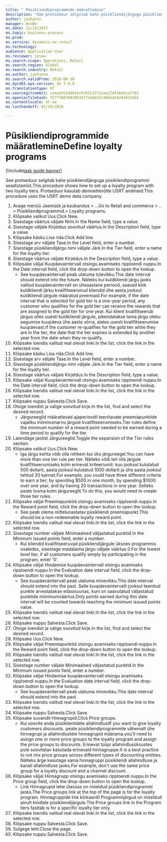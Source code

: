 ```yaml
--- 
title: " Püsikliendiprogrammide määratlemine"
description: "See protseduur selgitab kahe püsikliendijärguga püsikliendiprogrammi seadistamist."
author: jashanno
manager: AnnBe
ms.date: 11/14/2017
ms.topic: business-process
ms.prod: 
ms.service: dynamics-ax-retail
ms.technology: 
audience: Application User
ms.reviewer: josaw
ms.search.scope: Operations, Retail
ms.search.region: Global
ms.search.industry: Retail
ms.author: jashanno
ms.search.validFrom: 2016-06-30
ms.dyn365.ops.version: AX 7.0.0
ms.translationtype: HT
ms.sourcegitcommit: ceea24519d641c676521771cee274feb64ca7783
ms.openlocfilehash: f57778078430932f73a6b55c9602d28a938234b1
ms.contentlocale: et-ee
ms.lasthandoff: 01/19/2018

---
```

# <a name="define-loyalty-programs"></a><span data-ttu-id="ec7d0-103"> Püsikliendiprogrammide määratlemine</span><span class="sxs-lookup"><span data-stu-id="ec7d0-103">Define loyalty programs</span></span>

[!include[task guide banner](../includes/task-guide-banner.md)]

<span data-ttu-id="ec7d0-104">See protseduur selgitab kahe püsikliendijärguga püsikliendiprogrammi seadistamist.</span><span class="sxs-lookup"><span data-stu-id="ec7d0-104">This procedure shows how to set up a loyalty program with two loyalty tiers.</span></span> <span data-ttu-id="ec7d0-105">Protseduur kasutab demoettevõtte USRT andmeid.</span><span class="sxs-lookup"><span data-stu-id="ec7d0-105">This procedure uses the USRT demo data company.</span></span>

1. <span data-ttu-id="ec7d0-106">Avage menüü Jaemüük ja kaubandus > ...</span><span class="sxs-lookup"><span data-stu-id="ec7d0-106">Go to Retail and commerce > ..</span></span> <span data-ttu-id="ec7d0-107">> Püsikliendiprogrammid.</span><span class="sxs-lookup"><span data-stu-id="ec7d0-107">> Loyalty programs.</span></span>
2. <span data-ttu-id="ec7d0-108">Klõpsake valikut Uus.</span><span class="sxs-lookup"><span data-stu-id="ec7d0-108">Click New.</span></span>
3. <span data-ttu-id="ec7d0-109">Sisestage väärtus väljale Nimi.</span><span class="sxs-lookup"><span data-stu-id="ec7d0-109">In the Name field, type a value.</span></span>
4. <span data-ttu-id="ec7d0-110">Sisestage väljale Kirjeldus soovitud väärtus.</span><span class="sxs-lookup"><span data-stu-id="ec7d0-110">In the Description field, type a value.</span></span>
5. <span data-ttu-id="ec7d0-111">Klõpsake käsku Lisa rida.</span><span class="sxs-lookup"><span data-stu-id="ec7d0-111">Click Add line.</span></span>
6. <span data-ttu-id="ec7d0-112">Sisestage arv väljale Tase.</span><span class="sxs-lookup"><span data-stu-id="ec7d0-112">In the Level field, enter a number.</span></span>
7. <span data-ttu-id="ec7d0-113">Sisestage püsikliendijärgu nimi väljale Järk.</span><span class="sxs-lookup"><span data-stu-id="ec7d0-113">In the Tier field, enter a name for the loyalty tier.</span></span>
8. <span data-ttu-id="ec7d0-114">Sisestage väärtus väljale Kirjeldus.</span><span class="sxs-lookup"><span data-stu-id="ec7d0-114">In the Description field, type a value.</span></span>
9. <span data-ttu-id="ec7d0-115">Klõpsake väljal Kuupäevaintervall otsingu avamiseks ripploendi nuppu.</span><span class="sxs-lookup"><span data-stu-id="ec7d0-115">In the Date interval field, click the drop-down button to open the lookup.</span></span>
    * <span data-ttu-id="ec7d0-116">See kuupäevaintervall peab ulatuma tulevikku.</span><span class="sxs-lookup"><span data-stu-id="ec7d0-116">This date interval should extend into the future.</span></span> <span data-ttu-id="ec7d0-117">Näiteks kui kuldkliendi järgu jaoks valitud kuupäevaintervall on üheaastane periood, saavad kõik kuldkliendi järku kvalifitseerunud kliendid ühe aasta jooksul kuldkliendi järgule määratud preemiaid.</span><span class="sxs-lookup"><span data-stu-id="ec7d0-117">For example, if the date interval that is selected for gold tier is a one-year period, any customer who qualifies for the gold tier can receive the rewards that are assigned to the gold tier for one year.</span></span> <span data-ttu-id="ec7d0-118">Kui klient kvalifitseerub järgus olles uuesti kuldkliendi järgule, pikendatakse tema järgu oleku aegumise kuupäeva ühe aasta võrra, alates uuesti kvalifitseerumise kuupäevast.</span><span class="sxs-lookup"><span data-stu-id="ec7d0-118">If the customer re-qualifies for the gold tier while they are in the tier, the date that the tier expires is extended by another year from the date when they re-qualify.</span></span>  
10. <span data-ttu-id="ec7d0-119">Klõpsake loendis valitud real olevat linki.</span><span class="sxs-lookup"><span data-stu-id="ec7d0-119">In the list, click the link in the selected row.</span></span>
11. <span data-ttu-id="ec7d0-120">Klõpsake käsku Lisa rida.</span><span class="sxs-lookup"><span data-stu-id="ec7d0-120">Click Add line.</span></span>
12. <span data-ttu-id="ec7d0-121">Sisestage arv väljale Tase.</span><span class="sxs-lookup"><span data-stu-id="ec7d0-121">In the Level field, enter a number.</span></span>
13. <span data-ttu-id="ec7d0-122">Sisestage püsikliendijärgu nimi väljale Järk.</span><span class="sxs-lookup"><span data-stu-id="ec7d0-122">In the Tier field, enter a name for the loyalty tier.</span></span>
14. <span data-ttu-id="ec7d0-123">Sisestage väärtus väljale Kirjeldus.</span><span class="sxs-lookup"><span data-stu-id="ec7d0-123">In the Description field, type a value.</span></span>
15. <span data-ttu-id="ec7d0-124">Klõpsake väljal Kuupäevaintervall otsingu avamiseks ripploendi nuppu.</span><span class="sxs-lookup"><span data-stu-id="ec7d0-124">In the Date interval field, click the drop-down button to open the lookup.</span></span>
16. <span data-ttu-id="ec7d0-125">Klõpsake loendis valitud real olevat linki.</span><span class="sxs-lookup"><span data-stu-id="ec7d0-125">In the list, click the link in the selected row.</span></span>
17. <span data-ttu-id="ec7d0-126">Klõpsake nuppu Salvesta.</span><span class="sxs-lookup"><span data-stu-id="ec7d0-126">Click Save.</span></span>
18. <span data-ttu-id="ec7d0-127">Otsige loendist ja valige soovitud kirje.</span><span class="sxs-lookup"><span data-stu-id="ec7d0-127">In the list, find and select the desired record.</span></span>
    * <span data-ttu-id="ec7d0-128">Järgureeglid määratlevad ajaperioodil teenitavate preemiapunktide vajaliku miinimumarvu järgule kvalifitseerumiseks.</span><span class="sxs-lookup"><span data-stu-id="ec7d0-128">Tier rules define the minimum number of a reward point needed to be earned during a time period to qualify for the tier.</span></span>  
19. <span data-ttu-id="ec7d0-129">Laiendage jaotist Järgureeglid.</span><span class="sxs-lookup"><span data-stu-id="ec7d0-129">Toggle the expansion of the Tier rules section.</span></span>
20. <span data-ttu-id="ec7d0-130">Klõpsake valikut Uus.</span><span class="sxs-lookup"><span data-stu-id="ec7d0-130">Click New.</span></span>
    * <span data-ttu-id="ec7d0-131">Iga järgu kohta võib olla rohkem kui üks järgureegel.</span><span class="sxs-lookup"><span data-stu-id="ec7d0-131">You can have more than one tier rule per tier.</span></span> <span data-ttu-id="ec7d0-132">Näiteks võib teil olla järgule kvalifitseerumiseks kolm erinevat kriteeriumit: kuu jooksul kulutatud 500 dollarit, aasta jooksul kulutatud 1000 dollarit ja ühe aasta jooksul tehtud 20 kannet.</span><span class="sxs-lookup"><span data-stu-id="ec7d0-132">For example, you could have three different criteria to earn a tier; by spending $500 in one month, by spending $1000 over one year, and by having 20 transactions in one year.</span></span> <span data-ttu-id="ec7d0-133">Selleks peate looma kolm järgureeglit.</span><span class="sxs-lookup"><span data-stu-id="ec7d0-133">To do this, you would need to create three tier rules.</span></span>  
21. <span data-ttu-id="ec7d0-134">Klõpsake väljal Preemiapunktid otsingu avamiseks ripploendi nuppu.</span><span class="sxs-lookup"><span data-stu-id="ec7d0-134">In the Reward point field, click the drop-down button to open the lookup.</span></span>
    * <span data-ttu-id="ec7d0-135">See peab olema mittelunastatav püsikliendi preemiapunkt.</span><span class="sxs-lookup"><span data-stu-id="ec7d0-135">This should be a non-redeemable loyalty reward point.</span></span>  
22. <span data-ttu-id="ec7d0-136">Klõpsake loendis valitud real olevat linki.</span><span class="sxs-lookup"><span data-stu-id="ec7d0-136">In the list, click the link in the selected row.</span></span>
23. <span data-ttu-id="ec7d0-137">Sisestage number väljale Minimaalsed väljastatud punktid.</span><span class="sxs-lookup"><span data-stu-id="ec7d0-137">In the Minimum issued points field, enter a number.</span></span>
    * <span data-ttu-id="ec7d0-138">Kui kliendid kvalifitseeruvad püsikliendijärgule üksnes programmis osaledes, sisestage madalaima järgu väljale väärtus 0.</span><span class="sxs-lookup"><span data-stu-id="ec7d0-138">For the lowest level tier, if all customers qualify simply by participating in the program, enter '0'.</span></span>  
24. <span data-ttu-id="ec7d0-139">Klõpsake väljal Hindamise kuupäevaintervall otsingu avamiseks ripploendi nuppu.</span><span class="sxs-lookup"><span data-stu-id="ec7d0-139">In the Evaluation date interval field, click the drop-down button to open the lookup.</span></span>
    * <span data-ttu-id="ec7d0-140">See kuupäevaintervall peab ulatuma minevikku.</span><span class="sxs-lookup"><span data-stu-id="ec7d0-140">This date interval should extend into the past.</span></span> <span data-ttu-id="ec7d0-141">Selle kuupäevaintervalli jooksul teenitud punkte arvestatakse edasisuunas, kuni on saavutatud väljastatud punktide miinimumväärtus.</span><span class="sxs-lookup"><span data-stu-id="ec7d0-141">Only points earned during this date interval will be counted towards reaching the minimum issued points value.</span></span>  
25. <span data-ttu-id="ec7d0-142">Klõpsake loendis valitud real olevat linki.</span><span class="sxs-lookup"><span data-stu-id="ec7d0-142">In the list, click the link in the selected row.</span></span>
26. <span data-ttu-id="ec7d0-143">Klõpsake nuppu Salvesta.</span><span class="sxs-lookup"><span data-stu-id="ec7d0-143">Click Save.</span></span>
27. <span data-ttu-id="ec7d0-144">Otsige loendist ja valige soovitud kirje.</span><span class="sxs-lookup"><span data-stu-id="ec7d0-144">In the list, find and select the desired record.</span></span>
28. <span data-ttu-id="ec7d0-145">Klõpsake Uus.</span><span class="sxs-lookup"><span data-stu-id="ec7d0-145">Click New.</span></span>
29. <span data-ttu-id="ec7d0-146">Klõpsake väljal Preemiapunktid otsingu avamiseks ripploendi nuppu.</span><span class="sxs-lookup"><span data-stu-id="ec7d0-146">In the Reward point field, click the drop-down button to open the lookup.</span></span>
30. <span data-ttu-id="ec7d0-147">Klõpsake loendis valitud real olevat linki.</span><span class="sxs-lookup"><span data-stu-id="ec7d0-147">In the list, click the link in the selected row.</span></span>
31. <span data-ttu-id="ec7d0-148">Sisestage number väljale Minimaalsed väljastatud punktid.</span><span class="sxs-lookup"><span data-stu-id="ec7d0-148">In the Minimum issued points field, enter a number.</span></span>
32. <span data-ttu-id="ec7d0-149">Klõpsake väljal Hindamise kuupäevaintervall otsingu avamiseks ripploendi nuppu.</span><span class="sxs-lookup"><span data-stu-id="ec7d0-149">In the Evaluation date interval field, click the drop-down button to open the lookup.</span></span>
    * <span data-ttu-id="ec7d0-150">See kuupäevaintervall peab ulatuma minevikku.</span><span class="sxs-lookup"><span data-stu-id="ec7d0-150">This date interval should extend into the past.</span></span>  
33. <span data-ttu-id="ec7d0-151">Klõpsake loendis valitud real olevat linki.</span><span class="sxs-lookup"><span data-stu-id="ec7d0-151">In the list, click the link in the selected row.</span></span>
34. <span data-ttu-id="ec7d0-152">Klõpsake nuppu Salvesta.</span><span class="sxs-lookup"><span data-stu-id="ec7d0-152">Click Save.</span></span>
35. <span data-ttu-id="ec7d0-153">Klõpsake suvandit Hinnagrupid.</span><span class="sxs-lookup"><span data-stu-id="ec7d0-153">Click Price groups.</span></span>
    * <span data-ttu-id="ec7d0-154">Kui soovite anda püsiklientidele allahindlusi</span><span class="sxs-lookup"><span data-stu-id="ec7d0-154">If you want to give loyalty customers discounts.</span></span> <span data-ttu-id="ec7d0-155">peate püsikliendiprogrammile vähemalt ühe hinnagrupi ja allahindlustele hinnagrupid määrama.</span><span class="sxs-lookup"><span data-stu-id="ec7d0-155">you'll need to assign one or more price groups to the loyalty program and assign the price groups to discounts.</span></span> <span data-ttu-id="ec7d0-156">Erinevat tüüpi allahindlusüksustes pole soovitatav kasutada erinevaid hinnagruppe.</span><span class="sxs-lookup"><span data-stu-id="ec7d0-156">It is a best practice to not mix price groups across different types of discounting entities.</span></span>  <span data-ttu-id="ec7d0-157">Näiteks ärge kasutage sama hinnagruppi püsikliendi allahindluse ja kanali allahindluse jaoks.</span><span class="sxs-lookup"><span data-stu-id="ec7d0-157">For example, don't use the same price group for a loyalty discount and a channel discount.</span></span>  
36. <span data-ttu-id="ec7d0-158">Klõpsake väljal Hinnagrupp otsingu avamiseks ripploendi nuppu.</span><span class="sxs-lookup"><span data-stu-id="ec7d0-158">In the Price group field, click the drop-down button to open the lookup.</span></span>
    * <span data-ttu-id="ec7d0-159">Link Hinnagrupid lehe ülaosas on mõeldud püsikliendiprogrammi jaoks.</span><span class="sxs-lookup"><span data-stu-id="ec7d0-159">The Price groups link at the top of the page is for the loyalty program.</span></span> <span data-ttu-id="ec7d0-160">Hinnagruppide link kiirkaardil Programmijärgud on mõeldud ainult kindlale püsikliendijärgule.</span><span class="sxs-lookup"><span data-stu-id="ec7d0-160">The Price groups link in the Program tiers fasttab is for a specific loyalty tier only.</span></span>  
37. <span data-ttu-id="ec7d0-161">Klõpsake loendis valitud real olevat linki.</span><span class="sxs-lookup"><span data-stu-id="ec7d0-161">In the list, click the link in the selected row.</span></span>
38. <span data-ttu-id="ec7d0-162">Klõpsake nuppu Salvesta.</span><span class="sxs-lookup"><span data-stu-id="ec7d0-162">Click Save.</span></span>
39. <span data-ttu-id="ec7d0-163">Sulgege leht.</span><span class="sxs-lookup"><span data-stu-id="ec7d0-163">Close the page.</span></span>
40. <span data-ttu-id="ec7d0-164">Klõpsake nuppu Salvesta.</span><span class="sxs-lookup"><span data-stu-id="ec7d0-164">Click Save.</span></span>


